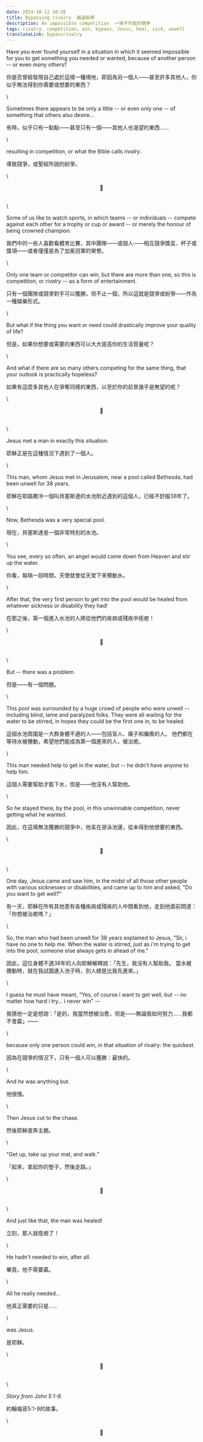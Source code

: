 ```yaml
---
date: 2024-10-12 10:38
title: Bypassing rivalry  繞過紛爭
description: An impossible competition  一場不可能的競爭
tags: rivalry, competition, win, bypass, Jesus, heal, sick, unwell
translateLink: bypassrivalry
---
```


Have you ever found yourself in a situation in which it seemed impossible for you to get something you needed or wanted, because of another person -- or even *many* others?

你是否曾經發現自己處於這樣一種境地，即因為另一個人——甚至許多其他人，你似乎無法得到你需要或想要的東西？

\

Sometimes there appears to be only a little -- or even only one -- of something that others also desire...

有時，似乎只有一點點——甚至只有一個——其他人也渴望的東西......

\

resulting in competition, or what the Bible calls *rivalry*.

導致競爭，或聖經所說的紛爭。

\

<center>💠</center>

\
\

Some of us like to watch sports, in which teams -- or individuals -- compete against each other for a trophy or cup or award -- or merely the honour of being crowned champion.

我們中的一些人喜歡看體育比賽，其中團隊——或個人——相互競爭獎盃、杯子或獎項——或者僅僅是為了加冕冠軍的榮譽。

\

Only one team or competitor can win, but there are more than one, so this is competition, or *rivalry* -- as a form of entertainment.

只有一個團隊或競爭對手可以獲勝，但不止一個，所以這就是競爭或紛爭——作為一種娛樂形式。

\

But what if the thing you want or need could drastically improve your quality of life?

但是，如果你想要或需要的東西可以大大提高你的生活質量呢？

\

And what if there are so many others competing for the same thing, that your outlook is practically hopeless?

如果有這麼多其他人在爭奪同樣的東西，以至於你的前景幾乎是無望的呢？

\

<center>💠</center>

\
\

Jesus met a man in exactly this situation. 

耶穌正是在這種情況下遇到了一個人。

\

This man, whom Jesus met in Jerusalem, near a pool called Bethesda, had been unwell for 38 years.

耶穌在耶路撒冷一個叫貝塞斯達的水池附近遇到的這個人，已經不舒服38年了。

\

Now, Bethesda was a very special pool.

現在，貝塞斯達是一個非常特別的水池。

\

You see, every so often, an angel would come down from Heaven and stir up the water.

你看，每隔一段時間，天使就會從天堂下來攪動水。

\

After that, the very first person to get into the pool would be healed from whatever sickness or disability they had!

在那之後，第一個進入水池的人將從他們的疾病或殘疾中痊癒！

\

<center>💠</center>

\
\

But -- there was a problem.

但是——有一個問題。

\

This pool was surrounded by a huge crowd of people who were unwell -- including blind, lame and paralyzed folks. They were all waiting for the water to be stirred, in hopes they could be the first one in, to be healed.

這個水池周圍是一大群身體不適的人——包括盲人、瘸子和癱瘓的人。 他們都在等待水被攪動，希望他們能成為第一個進來的人，被治癒。

\

This man needed help to get in the water, but -- he didn't have anyone to help him.

這個人需要幫助才能下水，但是——他沒有人幫助他。

\

So he stayed there, by the pool, in this unwinnable competition, never getting what he wanted.

因此，在這場無法獲勝的競爭中，他呆在游泳池邊，從未得到他想要的東西。

\

<center>💠</center>

\
\

One day, Jesus came and saw him, in the midst of all those other people with various sicknesses or disabilities, and came up to him and asked, "Do you want to get well?"

有一天，耶穌在所有其他患有各種疾病或殘疾的人中間看到他，走到他面前問道：「你想被治癒嗎？」

\

So, the man who had been unwell for 38 years explained to Jesus, "Sir, i have no one to help me. When the water is stirred, just as i'm trying to get into the pool, someone else always gets in ahead of me."

因此，這位身體不適38年的人向耶穌解釋說：「先生，我沒有人幫助我。 當水被攪動時，就在我試圖進入池子時，別人總是比我先進來。」

\

I guess he must have meant, "Yes, of course i want to get well, but -- no matter how hard i try... i never win" --

我猜他一定是想說：「是的，我當然想被治愈，但是——無論我如何努力......我都不會贏」——

\

because only one person could win, in that situation of rivalry: the quickest.

因為在競爭的情況下，只有一個人可以獲勝：最快的。

\

And *he* was anything but.

他很慢。

\

Then Jesus cut to the chase.

然後耶穌直奔主題。

\

"Get up, take up your mat, and walk."

「起來，拿起你的墊子，然後走路。」

\

<center>💠</center>

\
\

And just like that, the man was healed!

立刻，那人就痊癒了！

\

He hadn't needed to win, after all.

畢竟，他不需要贏。

\

All he really needed... 

他真正需要的只是......

\

was Jesus.

是耶穌。

\

<center>💠</center>

\
\

*Story from John 5:1-9.*

約翰福音5:1-9的故事。

\

<center>💠</center>
